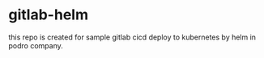 # gitlab-helm
this repo is created for sample gitlab cicd deploy to kubernetes by helm in podro company.
